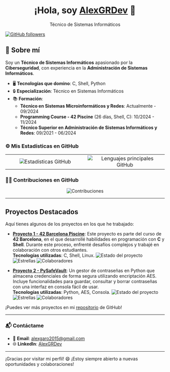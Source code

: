 <!DOCTYPE html>
<html lang="es">
<head>
  <meta charset="UTF-8">
  <meta name="viewport" content="width=device-width, initial-scale=1.0">
  <title>Perfil de GitHub - Actualización Rápida</title>
  <script>
    // Función para actualizar las imágenes en intervalos rápidos
    function actualizarEstadisticas() {
      // Generamos un timestamp para evitar caché
      const timestamp = new Date().getTime();

      // Actualizamos las URLs de las imágenes con el timestamp
      document.getElementById("estadisticas").src = "https://github-readme-stats-eight-theta.vercel.app/api?username=AlexGRDev&show_icons=true&theme=algolia&include_all_commits=true&count_private=true&timestamp=" + timestamp;
      document.getElementById("lenguajes").src = "https://github-readme-stats-eight-theta.vercel.app/api/top-langs/?username=AlexGRDev&layout=compact&langs_count=6&theme=algolia&timestamp=" + timestamp;
      document.getElementById("contribuciones").src = "https://github-readme-streak-stats.herokuapp.com/?user=AlexGRDev&theme=algolia&timestamp=" + timestamp;
    }

    // Establecer la actualización de las imágenes cada 500 milisegundos
    setInterval(actualizarEstadisticas, 500); // Intervalo de 0.5 segundos
  </script>
</head>
<body>
  <div align="center">
    <h1>¡Hola, soy <a href="https://github.com/AlexGRDev" target="_blank">AlexGRDev</a> 👋</h1>
    <p>Técnico de Sistemas Informáticos</p>
  </div>

  [![GitHub followers](https://img.shields.io/github/followers/AlexGRDev?style=social)](https://github.com/AlexGRDev)

  ## 🚀 Sobre mí

  Soy un **Técnico de Sistemas Informáticos** apasionado por la **Ciberseguridad**, con experiencia en la **Administración de Sistemas Informáticos**.

  - 🖥️ **Tecnologías que domino**: C, Shell, Python
  - 🔒 **Especialización**: Técnico en Sistemas Informáticos
  - 📚 **Formación**:
    - **Técnico en Sistemas Microinformáticos y Redes**: Actualmente - 09/2024
    - **Programming Course - 42 Piscine** (26 días, Shell, C): 10/2024 - 11/2024
    - **Técnico Superior en Administración de Sistemas Informáticos y Redes**: 09/2021 - 06/2024

  ### ⚙️ Mis Estadísticas en GitHub

  <div align="center">
    <table>
      <tr>
        <td style="width: 50%; text-align: center;">
          <img id="estadisticas" src="https://github-readme-stats-eight-theta.vercel.app/api?username=AlexGRDev&show_icons=true&theme=algolia&include_all_commits=true&count_private=true&timestamp=<?=time()?>" style="max-width: 100%; height: auto;" alt="Estadísticas GitHub"/>
        </td>
        <td style="width: 50%; text-align: center;">
          <img id="lenguajes" src="https://github-readme-stats-eight-theta.vercel.app/api/top-langs/?username=AlexGRDev&layout=compact&langs_count=6&theme=algolia&timestamp=<?=time()?>" style="max-width: 100%; height: auto;" alt="Lenguajes principales GitHub"/>
        </td>
      </tr>
    </table>
  </div>

  ### 🧑‍💻 Contribuciones en GitHub

  <p align="center">
    <img id="contribuciones" src="https://github-readme-streak-stats.herokuapp.com/?user=AlexGRDev&theme=algolia&timestamp=<?=time()?>" alt="Contribuciones" style="max-width: 100%; height: auto;" />
  </p>

  ---

  ## Proyectos Destacados

  Aquí tienes algunos de los proyectos en los que he trabajado:

  - **[Proyecto 1 - 42 Barcelona Piscine](https://github.com/AlexGRDev/42Barcelona_CPiscine)**: Este proyecto es parte del curso de **42 Barcelona**, en el que desarrollé habilidades en programación con **C** y **Shell**. Durante este proceso, enfrenté desafíos complejos y trabajé en colaboración con otros estudiantes.  
    **Tecnologías utilizadas**: C, Shell, Linux.
      ![Estado del proyecto](https://img.shields.io/github/last-commit/AlexGRDev/42Barcelona_CPiscine?style=flat-square&color=brightgreen)
      ![Estrellas](https://img.shields.io/github/stars/AlexGRDev/42Barcelona_CPiscine?style=social)
      ![Colaboradores](https://img.shields.io/github/contributors/AlexGRDev/42Barcelona_CPiscine?style=flat-square)
    
  - **[Proyecto 2 - PySafeVault](https://github.com/AlexGRDev/PySafeVault)**: Un gestor de contraseñas en Python que almacena credenciales de forma segura utilizando encriptación AES. Incluye funcionalidades para guardar, consultar y borrar contraseñas con una interfaz en consola fácil de usar.  
    **Tecnologías utilizadas**: Python, AES, Consola.
      ![Estado del proyecto](https://img.shields.io/github/last-commit/AlexGRDev/PySafeVault?style=flat-square&color=brightgreen)
      ![Estrellas](https://img.shields.io/github/stars/AlexGRDev/PySafeVault?style=social)
      ![Colaboradores](https://img.shields.io/github/contributors/AlexGRDev/PySafeVault?style=flat-square)

  ¡Puedes ver más proyectos en mi [repositorio](https://github.com/AlexGRDev) de GitHub!

  ---

  ### 📬 Contáctame

  - 📧 **Email**: [alexgaro2015@gmail.com](mailto:alexgaro2015@gmail.com)
  - 🌐 **LinkedIn**: [AlexGRDev](https://www.linkedin.com/in/alex-garcia-rodriguez-564287208/)

  ---

  ¡Gracias por visitar mi perfil! 😄 ¡Estoy siempre abierto a nuevas oportunidades y colaboraciones!
</body>
</html>
